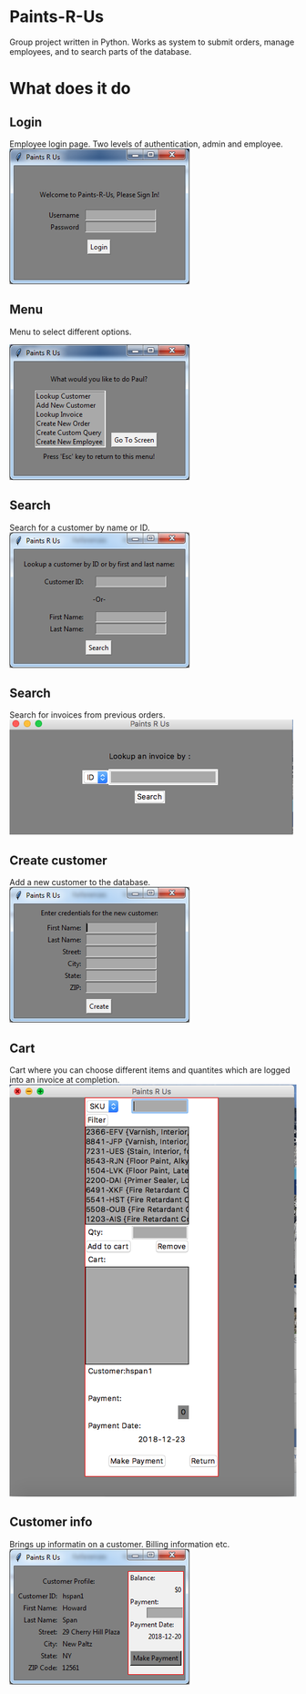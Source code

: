 # Paints-R-Us
Group project written in Python. Works as system to submit orders, manage employees, and to search parts of the database.
# What does it do
## Login
Employee login page. Two levels of authentication, admin and employee.
![alt text](https://github.com/Stefunga/Paints-R-Us/blob/master/Login.png)
## Menu

Menu to select different options.

![alt text](https://github.com/Stefunga/Paints-R-Us/blob/master/Menu.png)

## Search
Search for a customer by name or ID.
![alt text](https://github.com/Stefunga/Paints-R-Us/blob/master/Search.png)
## Search
Search for invoices from previous orders.
![alt text](https://github.com/Stefunga/Paints-R-Us/blob/master/IDLookup.png)
## Create customer
Add a new customer to the database.
![alt text](https://github.com/Stefunga/Paints-R-Us/blob/master/Cust_Info.png)
## Cart
Cart where you can choose different items and quantites which are logged into an invoice at completion.
![alt text](https://github.com/Stefunga/Paints-R-Us/blob/master/Cart.png)
## Customer info
Brings up informatin on a customer. Billing information etc.
![alt text](https://github.com/Stefunga/Paints-R-Us/blob/master/CustInfo.png)

